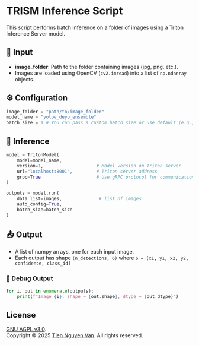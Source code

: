 # TRISM Inference Script
This script performs batch inference on a folder of images using a Triton Inference Server model.

## 📂 Input
- **image_folder**: Path to the folder containing images (jpg, png, etc.).
- Images are loaded using OpenCV (`cv2.imread`) into a list of `np.ndarray` objects.

## ⚙️ Configuration

```python
image_folder = "path/to/image_folder"   
model_name = "yolov_deyo_ensemble"
batch_size = 1 # You can pass a custom batch size or use default (e.g., 1)
```

## 🚀 Inference
```python
model = TritonModel(
    model=model_name, 
    version=1,                    # Model version on Triton server
    url="localhost:8001",         # Triton server address
    grpc=True                     # Use gRPC protocol for communication
)

outputs = model.run(
    data_list=images,              # list of images 
    auto_config=True,
    batch_size=batch_size
)
```

## 📤 Output
- A list of numpy arrays, one for each input image.
- Each output has shape `(n_detections, 6)` where `6 = [x1, y1, x2, y2, confidence, class_id]`

### 🧪 Debug Output
```python
for i, out in enumerate(outputs):
    print(f"Image {i}: shape = {out.shape}, dtype = {out.dtype}")
```

## License
[GNU AGPL v3.0](LICENSE).<br>
Copyright &copy; 2025 [Tien Nguyen Van](https://github.com/tien-ngnvan). All rights reserved.
